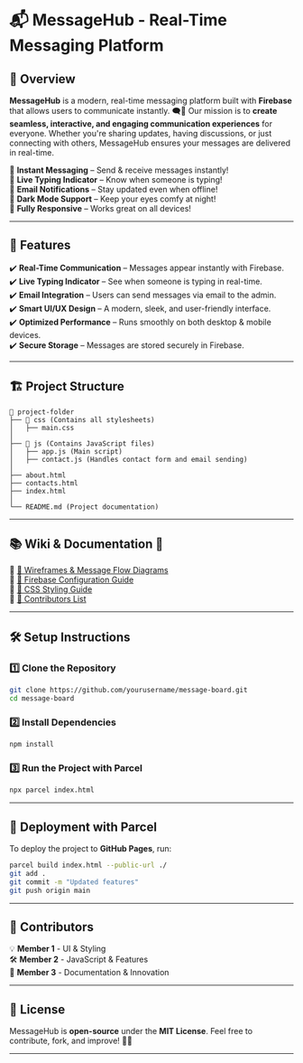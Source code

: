  # 📬 MessageHub - Real-Time Messaging Platform  

## 🌟 Overview  

**MessageHub** is a modern, real-time messaging platform built with **Firebase** that allows users to communicate instantly. 🗨️💬 Our mission is to **create seamless, interactive, and engaging communication experiences** for everyone. Whether you're sharing updates, having discussions, or just connecting with others, MessageHub ensures your messages are delivered in real-time.  

🔹 **Instant Messaging** – Send & receive messages instantly!  
🔹 **Live Typing Indicator** – Know when someone is typing!  
🔹 **Email Notifications** – Stay updated even when offline!  
🔹 **Dark Mode Support** – Keep your eyes comfy at night!  
🔹 **Fully Responsive** – Works great on all devices!  

---

## 🚀 Features  

✔️ **Real-Time Communication** – Messages appear instantly with Firebase.  
✔️ **Live Typing Indicator** – See when someone is typing in real-time.  
✔️ **Email Integration** – Users can send messages via email to the admin.  
✔️ **Smart UI/UX Design** – A modern, sleek, and user-friendly interface.  
✔️ **Optimized Performance** – Runs smoothly on both desktop & mobile devices.  
✔️ **Secure Storage** – Messages are stored securely in Firebase.  

---

## 🏗️ Project Structure  

```
📂 project-folder  
├── 📂 css (Contains all stylesheets)  
│   ├── main.css  
│  
├── 📂 js (Contains JavaScript files)  
│   ├── app.js (Main script)  
│   ├── contact.js (Handles contact form and email sending)  
│  
├── about.html  
├── contacts.html  
├── index.html  
│  
└── README.md (Project documentation)  
```

---

## 📚 Wiki & Documentation 📖  

🔹 [📜 Wireframes & Message Flow Diagrams](https://github.com/yourusername/message-board/wiki/Wireframes)  
🔹 [🔧 Firebase Configuration Guide](https://github.com/yourusername/message-board/wiki/Setup)  
🔹 [🎨 CSS Styling Guide](https://github.com/yourusername/message-board/wiki/Styleguide)  
🔹 [👥 Contributors List](https://github.com/yourusername/message-board/wiki/Contributors)  

---

## 🛠️ Setup Instructions  

### 1️⃣ Clone the Repository  
```sh
git clone https://github.com/yourusername/message-board.git
cd message-board
```

### 2️⃣ Install Dependencies  
```sh
npm install
```

### 3️⃣ Run the Project with Parcel  
```sh
npx parcel index.html
```

---

## 🚢 Deployment with Parcel  

To deploy the project to **GitHub Pages**, run:  
```sh
parcel build index.html --public-url ./
git add .
git commit -m "Updated features"
git push origin main
```

---

## 👥 Contributors  

💡 **Member 1** - UI & Styling  
🛠️ **Member 2** - JavaScript & Features  
📖 **Member 3** - Documentation & Innovation  

---

## 📜 License  

MessageHub is **open-source** under the **MIT License**. Feel free to contribute, fork, and improve! 🚀✨  

---

